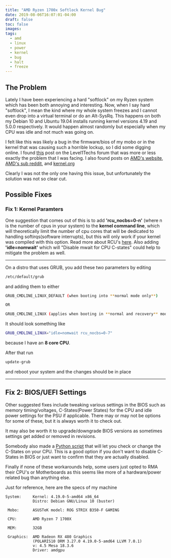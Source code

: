 ```yaml
---
title: "AMD Ryzen 1700x Softlock Kernel Bug"
date: 2019-08-06T16:07:01-04:00
draft: false
toc: false
images:
tags: 
  - amd
  - linux
  - power
  - kernel
  - bug
  - halt
  - freeze
---
```


## The Problem

Lately I have been experiencing a hard "softlock" on my Ryzen system
which has been both annoying and interesting. Now, when I say hard "softlock",
I mean the kind where my whole system freezes and I cannot even drop into a virtual terminal
or do an Alt-SysRq.
This happens on both my Debian 10 and Ubuntu 19.04 installs running kernel versions
4.19 and 5.0.0 respectively.
It would happen almost randomly but especially when my CPU was idle and not much was going on.

I felt like this was likely a bug in the firmware/bios of my mobo or
in the kernel that was causing such a horrible lockup, so I did
some digging online. I found [this](https://forum.level1techs.com/t/random-freezes-on-ryzen-in-linux-even-if-linux-is-in-vm/138913/11)
post on the Level1Techs forum that was more or less exactly the problem that I was facing.
I also found posts on [AMD's website](https://community.amd.com/thread/225795),
[AMD's sub reddit](https://www.reddit.com/r/Amd/comments/7skc45/when_is_amd_finally_going_to_fix_linux_crashing/),
and [kernel.org](https://bugzilla.kernel.org/show_bug.cgi?id=196683)

Clearly I was not the only one having this issue, but unfortunately the solution
was not so clear cut.

## Possible Fixes

### Fix 1: Kernel Paramters

One suggestion that comes out of this is to add
**'rcu_nocbs=0-n'** (where n is the number of cpus in your system)
to the **kernel command line**, which will theoretically
limit the number of cpu cores that will be dedicated to handling softirqs(software
interrupts), but this will only work if your kernel was compiled with this option.
Read more about RCU's [here](https://utcc.utoronto.ca/~cks/space/blog/linux/KernelRcuNocbsMeaning).
Also adding **'idle=nomwait'** which will "Disable mwait for CPU C-states"
could help to mitigate the problem as well.

---

On a distro that uses GRUB, you add these two parameters by editing

```sh
/etc/default/grub
```

and adding them to either

```sh
GRUB_CMDLINE_LINUX_DEFAULT (when booting into **normal mode only**)

OR

GRUB_CMDLINE_LINUX (applies when booting in **normal and recovery** modes)
```

It should look something like

```sh
GRUB_CMDLINE_LINUX="idle=nomwait rcu_nocbs=0-7"
```

because I have an **8 core CPU**.

After that run

```sh
update-grub
```

and reboot your system and the changes should be in place

---

## Fix 2: BIOS/UEFI Settings

Other suggested fixes include tweaking various settings in the BIOS
such as memory timing/voltages, C-States(Power States) for the CPU
and idle power settings for the PSU if applicable.
There may or may not be options for some of these, but it is always
worth it to check out.

It may also be worth it to upgrade/downgrade BIOS versions as sometimes
settings get added or removed in revisions.

Somebody also made a [Python script](https://github.com/r4m0n/ZenStates-Linux)
that will let you check or change the C-States on your CPU.
This is a good option if you don't want to disable C-States in BIOS or just
want to confirm that they are actually disabled.

Finally if none of these workarounds help, some users just
opted to RMA their CPU's or Motherboards as this seems
like more of a hardware/power related bug than anything
else.

Just for reference, here are the specs of my machine

```config
System:     Kernel: 4.19.0-5-amd64 x86_64
            Distro: Debian GNU/Linux 10 (buster)

 Mobo:      ASUSTeK model: ROG STRIX B350-F GAMING

 CPU:       AMD Ryzen 7 1700X

 MEM:       32GB

 Graphics:  AMD Radeon RX 480 Graphics
            (POLARIS10 DRM 3.27.0 4.19.0-5-amd64 LLVM 7.0.1)
            v: 4.5 Mesa 18.3.6
            Driver: amdgpu
```
